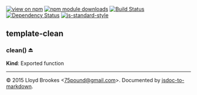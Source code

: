 [![view on npm](http://img.shields.io/npm/v/template-clean.svg)](https://www.npmjs.org/package/template-clean)
[![npm module downloads](http://img.shields.io/npm/dt/template-clean.svg)](https://www.npmjs.org/package/template-clean)
[![Build Status](https://travis-ci.org/75lb/template-clean.svg?branch=master)](https://travis-ci.org/75lb/template-clean)
[![Dependency Status](https://david-dm.org/75lb/template-clean.svg)](https://david-dm.org/75lb/template-clean)
[![js-standard-style](https://img.shields.io/badge/code%20style-standard-brightgreen.svg)](https://github.com/feross/standard)

<a name="module_template-clean"></a>
## template-clean
<a name="exp_module_template-clean--clean"></a>
### clean() ⏏
**Kind**: Exported function  

* * *

&copy; 2015 Lloyd Brookes \<75pound@gmail.com\>. Documented by [jsdoc-to-markdown](https://github.com/jsdoc2md/jsdoc-to-markdown).
